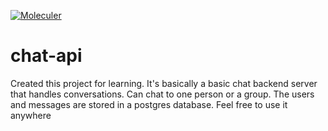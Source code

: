 [![Moleculer](https://badgen.net/badge/Powered%20by/Moleculer/0e83cd)](https://moleculer.services)

# chat-api
Created this project for learning. It's basically a basic chat backend server that handles conversations. Can chat to one person or a group. The users and messages are stored in a postgres database.
Feel free to use it anywhere
